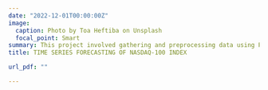 ```yaml
---
date: "2022-12-01T00:00:00Z"
image:
  caption: Photo by Toa Heftiba on Unsplash
  focal_point: Smart
summary: This project involved gathering and preprocessing data using Python libraries, and visualizing the datasets using Tableau to identify trends and seasonal behavior. Time series models such as regression, double exponential smoothing, and ARIMA were applied to the data, with the regression model identified as the best model with a prediction accuracy of 84.62%. 
title: TIME SERIES FORECASTING OF NASDAQ-100 INDEX

url_pdf: ""

---
```

